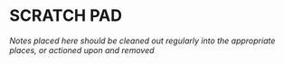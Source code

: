 # SCRATCH PAD

_Notes placed here should be cleaned out regularly into the appropriate places, or actioned upon and removed_
